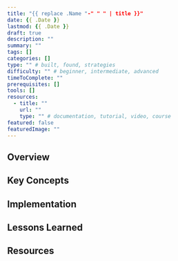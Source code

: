 ```yaml
---
title: "{{ replace .Name "-" " " | title }}"
date: {{ .Date }}
lastmod: {{ .Date }}
draft: true
description: ""
summary: ""
tags: []
categories: []
type: "" # built, found, strategies
difficulty: "" # beginner, intermediate, advanced
timeToComplete: ""
prerequisites: []
tools: []
resources:
  - title: ""
    url: ""
    type: "" # documentation, tutorial, video, course
featured: false
featuredImage: ""
---
```


## Overview

## Key Concepts

## Implementation

## Lessons Learned

## Resources
